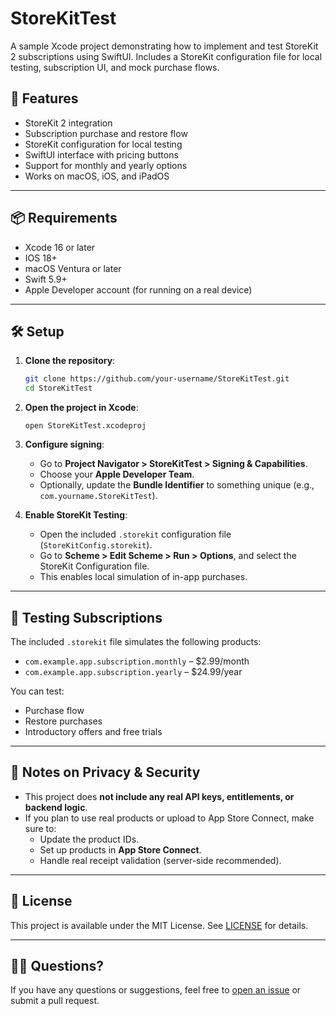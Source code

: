 # StoreKitTest

A sample Xcode project demonstrating how to implement and test StoreKit 2 subscriptions using SwiftUI. Includes a StoreKit configuration file for local testing, subscription UI, and mock purchase flows.

## 🚀 Features

- StoreKit 2 integration
- Subscription purchase and restore flow
- StoreKit configuration for local testing
- SwiftUI interface with pricing buttons
- Support for monthly and yearly options
- Works on macOS, iOS, and iPadOS

---

## 📦 Requirements

- Xcode 16 or later
- IOS 18+
- macOS Ventura or later
- Swift 5.9+
- Apple Developer account (for running on a real device)

---

## 🛠 Setup

1. **Clone the repository**:
   ```bash
   git clone https://github.com/your-username/StoreKitTest.git
   cd StoreKitTest
   ```

2. **Open the project in Xcode**:
   ```
   open StoreKitTest.xcodeproj
   ```

3. **Configure signing**:
   - Go to **Project Navigator > StoreKitTest > Signing & Capabilities**.
   - Choose your **Apple Developer Team**.
   - Optionally, update the **Bundle Identifier** to something unique (e.g., `com.yourname.StoreKitTest`).

4. **Enable StoreKit Testing**:
   - Open the included `.storekit` configuration file (`StoreKitConfig.storekit`).
   - Go to **Scheme > Edit Scheme > Run > Options**, and select the StoreKit Configuration file.
   - This enables local simulation of in-app purchases.

---

## 🧪 Testing Subscriptions

The included `.storekit` file simulates the following products:

- `com.example.app.subscription.monthly` – $2.99/month
- `com.example.app.subscription.yearly` – $24.99/year

You can test:

- Purchase flow
- Restore purchases
- Introductory offers and free trials

---

## 🔐 Notes on Privacy & Security

- This project does **not include any real API keys, entitlements, or backend logic**.
- If you plan to use real products or upload to App Store Connect, make sure to:
  - Update the product IDs.
  - Set up products in **App Store Connect**.
  - Handle real receipt validation (server-side recommended).

---

## 📝 License

This project is available under the MIT License. See [LICENSE](LICENSE) for details.

---

## 🙋‍♂️ Questions?

If you have any questions or suggestions, feel free to [open an issue](https://github.com/your-username/StoreKitTest/issues) or submit a pull request.
